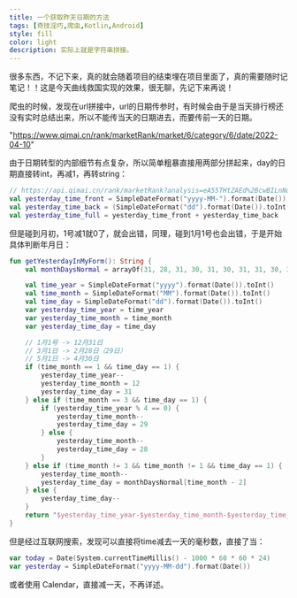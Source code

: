 ```yaml
---
title: 一个获取昨天日期的方法
tags: [奇技淫巧,爬虫,Kotlin,Android]
style: fill
color: light
description: 实际上就是字符串拼接。
---
```


很多东西，不记下来，真的就会随着项目的结束埋在项目里面了，真的需要随时记笔记！！这是今天曲线救国实现的效果，很无聊，先记下来再说！



爬虫的时候，发现在url拼接中，url的日期传参时，有时候会由于是当天排行榜还没有实时总结出来，所以不能传当天的日期进去，而要传前一天的日期。

"https://www.qimai.cn/rank/marketRank/market/6/category/6/date/2022-04-10"

由于日期转型的内部细节有点复杂，所以简单粗暴直接用两部分拼起来，day的日期直接转int，再减1，再转string：

```kotlin
// https://api.qimai.cn/rank/marketRank?analysis=eA55THtZAEd%2BcwBILnNqByQbGkRRXlsfXVFCCFJHZwVWXnYTAQMEBQUBWwQKAFIAdRUB&market=6&category=6&date=2022-04-10
val yesterday_time_front = SimpleDateFormat("yyyy-MM-").format(Date())
val yesterday_time_back = (SimpleDateFormat("dd").format(Date()).toInt() - 1).toString()
val yesterday_time_full = yesterday_time_front + yesterday_time_back
```

但是碰到月初，1号减1就0了，就会出错，同理，碰到1月1号也会出错，于是开始具体判断年月日：

```kotlin
fun getYesterdayInMyForm(): String {
    val monthDaysNormal = arrayOf(31, 28, 31, 30, 31, 30, 31, 31, 30, 31, 30, 31)

    val time_year = SimpleDateFormat("yyyy").format(Date()).toInt()
    val time_month = SimpleDateFormat("MM").format(Date()).toInt()
    val time_day = SimpleDateFormat("dd").format(Date()).toInt()
    var yesterday_time_year = time_year
    var yesterday_time_month = time_month
    var yesterday_time_day = time_day

    // 1月1号 -> 12月31日
    // 3月1日 -> 2月28日（29日）
    // 5月1日 -> 4月30日
    if (time_month == 1 && time_day == 1) {
        yesterday_time_year--
        yesterday_time_month = 12
        yesterday_time_day = 31
    } else if (time_month == 3 && time_day == 1) {
        if (yesterday_time_year % 4 == 0) {
            yesterday_time_month--
            yesterday_time_day = 29
        } else {
            yesterday_time_month--
            yesterday_time_day = 28
        }
    } else if (time_month != 3 && time_month != 1 && time_day == 1) {
        yesterday_time_month--
        yesterday_time_day = monthDaysNormal[time_month - 2]
    } else {
        yesterday_time_day--
    }
    return "$yesterday_time_year-$yesterday_time_month-$yesterday_time_day"
}
```

但是经过互联网搜索，发现可以直接将time减去一天的毫秒数，直接了当：

```kotlin
var today = Date(System.currentTimeMillis() - 1000 * 60 * 60 * 24)
var yesterday = SimpleDateFormat("yyyy-MM-dd").format(Date()) 
```

或者使用 Calendar，直接减一天，不再详述。